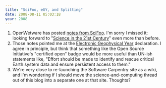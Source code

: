 ```yaml
---
title: "SciFoo, eGY, and Splitting"
date: 2008-08-11 05:03:18
year: 2008
---
```

<ol>
  <li>OpenWetware has posted <a href="http://blog.openwetware.org/scienceintheopen/2008/08/11/notes-from-scifoo">notes from SciFoo</a>. I'm sorry I missed it; looking forward to "<a href="http://www.science21stcentury.org/">Science in the 21st Century</a>" even more than before.</li>
  <li>Those notes pointed me at the <a href="http://egy.org/declaration.php">Electronic Geophysical Year</a> declaration. I agree in principle, but think that something like the Open Source Initiative's "certified open" badge would be more useful than UN-ish statements like, "Effort should be made to identify and rescue critical Earth system data and ensure persistent access to them."</li>
  <li>We're very close to re-launching the Software Carpentry site as a wiki, and I'm wondering if I should move the science-and-computing thread out of this blog into a separate one at that site.  Thoughts?</li>
</ol>
